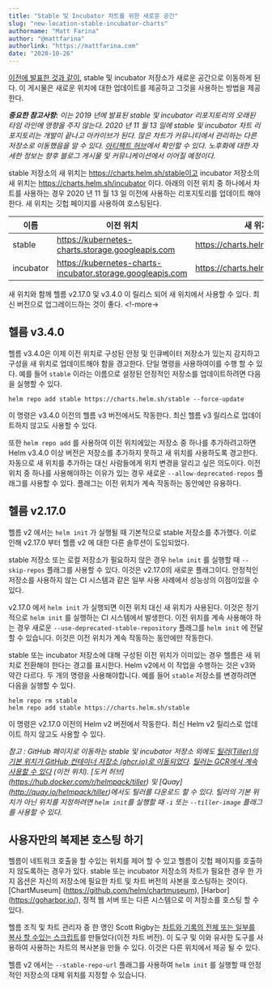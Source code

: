 ```yaml
---
title: "Stable 및 Incubator 차트를 위한 새로운 공간"
slug: "new-location-stable-incubator-charts"
authorname: "Matt Farina"
author: "@mattfarina"
authorlink: "https://mattfarina.com"
date: "2020-10-26"
---
```


[이전에 발표한 것과 같이](https://helm.sh/ko/blog/helm-turns-five/), stable 및 incubator 저장소가 새로운 공간으로 이동하게 된다. 
이 게시물은 새로운 위치에 대한 업데이트를 제공하고 그것을 사용하는 방법을 제공한다.

_**중요한 참고사항:** 이는 2019 년에 발표된 stable 및 incubator 리포지토리의 오래된 타임 라인에 영향을 주지 않는다. 
2020 년 11 월 13 일에 stable 및 incubator 차트 리포지토리는 개발이 끝나고 아카이브가 된다. 
많은 차트가 커뮤니티에서 관리하는 다른 저장소로 이동했음을 알 수 있다. 
[아티팩트 허브](https://artifacthub.io/)에서 확인할 수 있다. 
노후화에 대한 자세한 정보는 향후 블로그 게시물 및 커뮤니케이션에서 이어질 예정이다._

stable 저장소의 새 위치는 https://charts.helm.sh/stable이고 incubator 저장소의 새 위치는 https://charts.helm.sh/incubator 이다. 
아래의 이전 위치 중 하나에서 차트를 사용하는 경우 2020 년 11 월 13 일 이전에 사용하는 리포지토리를 업데이트 해야한다. 
새 위치는 깃헙 페이지를 사용하여 호스팅된다.

| 이름        | 이전 위치       | 새 위치        |
| --------- | ------------ | ------------ |
| stable    | https://kubernetes-charts.storage.googleapis.com | https://charts.helm.sh/stable |
| incubator | https://kubernetes-charts-incubator.storage.googleapis.com | https://charts.helm.sh/incubator |


새 위치와 함께 헬름 v2.17.0 및 v3.4.0 이 릴리스 되어 새 위치에서 사용할 수 있다. 
최신 버전으로 업그레이드하는 것이 좋다. <!-more->

## 헬름 v3.4.0

헬름 v3.4.0은 이제 이전 위치로 구성된 안정 및 인큐베이터 저장소가 있는지 감지하고 구성을 새 위치로 업데이트해야 함을 경고한다. 
단일 명령을 사용하여이를 수행 할 수 있다. 
예를 들어 `stable` 이라는 이름으로 설정된 안정적인 저장소를 업데이트하려면 다음을 실행할 수 있다.

```
helm repo add stable https://charts.helm.sh/stable --force-update
```

이 명령은 v3.4.0 이전의 헬름 v3 버전에서도 작동한다. 
최신 헬름 v3 릴리스로 업데이트하지 않고도 사용할 수 있다.

또한 `helm repo add` 를 사용하여 이전 위치에있는 저장소 중 하나를 추가하려고하면 Helm v3.4.0 이상 버전은 저장소를 추가하지 못하고 새 위치를 사용하도록 경고한다. 
자동으로 새 위치를 추가하는 대신 사람들에게 위치 변경을 알리고 싶은 의도이다. 
이전 위치 중 하나를 사용해야하는 이유가 있는 경우 새로운 `--allow-deprecated-repos` 플래그를 사용할 수 있다. 
플래그는 이전 위치가 계속 작동하는 동안에만 유용하다.

## 헬름 v2.17.0

헬름 v2 에서는 `helm init` 가 실행될 때 기본적으로 stable 저장소를 추가했다. 
이로 인해 v2.17.0 부터 헬름 v2 에 대한 다른 솔루션이 도입되었다.

stable 저장소 또는 로컬 저장소가 필요하지 않은 경우 `helm init` 를 실행할 때 `--skip-repos` 플래그를 사용할 수 있다. 
이것은 v2.17.0의 새로운 플래그이다. 
안정적인 저장소를 사용하지 않는 CI 시스템과 같은 일부 사용 사례에서 성능상의 이점이있을 수 있다.

v2.17.0 에서 `helm init` 가 실행되면 이전 위치 대신 새 위치가 사용된다. 
이것은 정기적으로 `helm init` 를 실행하는 CI 시스템에서 발생한다. 
이전 위치를 계속 사용해야 하는 경우 새로운 `--use-deprecated-stable-repository` 플래그를 `helm init` 에 전달할 수 있습니다. 
이것은 이전 위치가 계속 작동하는 동안에만 작동한다.

stable 또는 incubator 저장소에 대해 구성된 이전 위치가 이미있는 경우 헬름은 새 위치로 전환해야 한다는 경고를 표시한다. 
Helm v2에서 이 작업을 수행하는 것은 v3와 약간 다르다. 
두 개의 명령을 사용해야합니다. 
예를 들어 `stable` 저장소를 변경하려면 다음을 실행할 수 있다.

```
helm repo rm stable
helm repo add stable https://charts.helm.sh/stable
```

이 명령은 v2.17.0 이전의 Helm v2 버전에서 작동한다. 
최신 Helm v2 릴리스로 업데이트 하지 않고도 사용할 수 있다.

_참고 : GitHub 페이지로 이동하는 stable 및 incubator 저장소 외에도 
[틸러(Tiller)의 기본 위치가 GitHub 컨테이너 저장소 (ghcr.io)로 이동되었다](https://github.com/orgs/helm/packages/container/package/tiller). 
[틸러는 GCR에서 계속 사용할 수 있다](https://gcr.io/kubernetes-helm/tiller) (이전 위치). 
[도커 허브] (https://hub.docker.com/r/helmpack/tiller) 및 [Quay] (http://quay.io/helmpack/tiller)에서도 틸러를 다운로드 할 수 있다. 
틸러의 기본 위치가 아닌 위치를 지정하려면 `helm init`를 실행할 때 `-i` 또는 `--tiller-image` 플래그를 사용할 수 있다._

## 사용자만의 복제본 호스팅 하기

헬름이 네트워크 호출을 할 수있는 위치를 제어 할 수 있고 
헬름이 깃헙 페이지를 호출하지 않도록하는 경우가 있다. 
stable 또는 incubator 저장소의 차트가 필요한 경우 한 가지 옵션은 
자신의 저장소에 필요한 차트 및 차트 버전의 사본을 호스팅하는 것이다. 
[ChartMuseum] (https://github.com/helm/chartmuseum), [Harbor] (https://goharbor.io/), 정적 웹 서버 또는 다른 시스템으로 이 저장소를 호스팅 할 수 있다.

헬름 조직 및 차트 관리자 중 한 명인 Scott Rigby는 [차트와 기록의 전체 또는 일부를 복사 할 수있는 스크립트](https://github.com/scottrigby/helm-adopt-package-history)를 만들었다(이전 차트 버전). 
이 도구 및 이와 유사한 도구를 사용하여 사용하는 차트의 복사본을 만들 수 있다. 
이것은 다른 위치에서 제공 될 수 있다.

헬름 v2 에서는 `--stable-repo-url` 플래그를 사용하여 `helm init` 를 실행할 때 
안정적인 저장소의 대체 위치를 지정할 수 있습니다.

